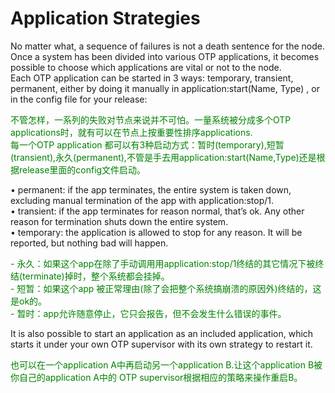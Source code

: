 # Application Strategies
No matter what, a sequence of failures is not a death sentence for the node. Once a system has been divided into various OTP applications, it becomes possible to choose which applications are vital or not to the node.<br>
Each OTP application can be started in 3 ways: temporary, transient, permanent, either by doing it manually in application:start(Name, Type) , or in the config file for your release:
<p></p> <font color="green">
不管怎样，一系列的失败对节点来说并不可怕。一量系统被分成多个OTP applications时，就有可以在节点上按重要性排序applications.<br>
每一个OTP application 都可以有3种启动方式：暂时(temporary),短暂(transient),永久(permanent),不管是手去用application:start(Name,Type)还是根据release里面的config文件启动。
</font> <p></p>

• permanent: if the app terminates, the entire system is taken down, excluding manual termination of the app with application:stop/1.<br>
• transient: if the app terminates for reason normal, that’s ok. Any other reason for termination shuts down the entire system.<br>
• temporary: the application is allowed to stop for any reason. It will be reported, but nothing bad will happen.<br>
<p></p> <font color="green">
- 永久：如果这个app在除了手动调用用application:stop/1终结的其它情况下被终结(terminate)掉时，整个系统都会挂掉。<br>
- 短暂：如果这个app 被正常理由(除了会把整个系统搞崩溃的原因外)终结的，这是ok的。<br>
- 暂时：app允许随意停止，它只会报告，但不会发生什么错误的事件。<br>
</font> <p></p>

It is also possible to start an application as an included application, which starts it under your own OTP supervisor with its own strategy to restart it.
<p></p> <font color="green">
也可以在一个application A中再启动另一个application B.让这个application B被你自己的application A中的 OTP supervisor根据相应的策略来操作重启B。
</font> <p></p>

